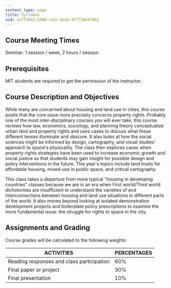 ```yaml
---
content_type: page
title: Syllabus
uid: a17f3da3-5d48-ca2c-0a3e-877720e478b2
---
```


Course Meeting Times
--------------------

Seminar: 1 session / week, 2 hours / session

Prerequisites
-------------

MIT students are required to get the permission of the instructor.

Course Description and Objectives
---------------------------------

While many are concerned about housing and land use in cities, this course posits that the core issue more precisely concerns property rights. Probably one of the most inter-disciplinary courses you will ever take, this course reviews how law, economics, sociology, and planning theory conceptualize urban land and property rights and uses cases to discuss what these different lenses illuminate and obscure. It also looks at how the social sciences might be informed by design, cartography, and visual studies' approach to space's physicality. The class then explores cases when property rights strategies have been used to increase economic growth and social justice so that students may gain insight for possible design and policy interventions in the future. This year's topics include land trusts for affordable housing, mixed-use in public space, and critical cartography.

This class takes a departure from more typical "housing in developing countries" classes because we are in an era when First world/Third world dichotomies are insufficient to understand the varieties of and interconnections between housing and land use situations in different parts of the world. It also moves beyond looking at isolated demonstration development projects and boilerplate policy prescriptions to examine the more fundamental issue: the struggle for rights to space in the city.

Assignments and Grading
-----------------------

Course grades will be calculated to the following weights:

| ACTIVITIES | PERCENTAGES |
| --- | --- |
| Reading responses and class participation | 60% |
| Final paper or project | 30% |
| Final presentation | 10%